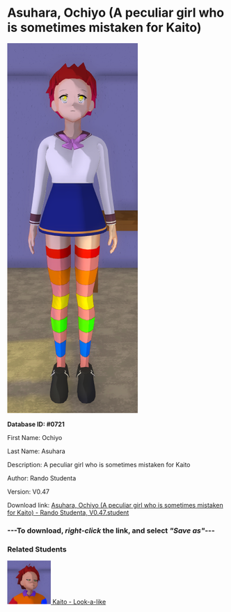 # Asuhara, Ochiyo (A peculiar girl who is sometimes mistaken for Kaito)

<img src="Files/Images/Asuhara, Ochiyo (A peculiar girl who is sometimes mistaken for Kaito).png" title="Asuhara, Ochiyo (A peculiar girl who is sometimes mistaken for Kaito) - Rando Studenta, V0.47">

**Database ID: #0721**

First Name: Ochiyo

Last Name: Asuhara

Description: A peculiar girl who is sometimes mistaken for Kaito

Author: Rando Studenta

Version: V0.47

Download link: <a href="https://raw.githubusercontent.com/Arbiter1223/Daigaku-Gurashi-Custom-Students/master/Files/Studen%20Files/Asuhara%2C%20Ochiyo%20(A%20peculiar%20girl%20who%20is%20sometimes%20mistaken%20for%20Kaito)%20-%20Rando%20Studenta%2C%20V0.47.student">Asuhara, Ochiyo (A peculiar girl who is sometimes mistaken for Kaito) - Rando Studenta, V0.47.student</a>

### ---**To download, _right-click_ the link, and select _"Save as"_**---

### Related Students

<a href="Oshiro, Kaito (An athletic book-loving masochist).md"><img src="Files/Thumbs/Oshiro, Kaito (An athletic book-loving masochist).png" height="100" width="100" title="Oshiro, Kaito (An athletic book-loving masochist) - YamiToast, V0.47"></a><a href="Oshiro, Kaito (An athletic book-loving masochist).md"> Kaito - Look-a-like</a>

